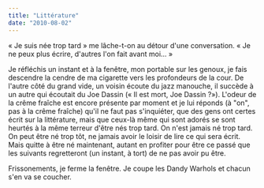 ```yaml
---
title: "Littérature"
date: "2010-08-02"
---
```


« Je suis née trop tard » me lâche-t-on au détour d'une conversation. « Je ne peux plus écrire, d'autres l'on fait avant moi... »

Je réfléchis un instant et à la fenêtre, mon portable sur les genoux, je fais descendre la cendre de ma cigarette vers les profondeurs de la cour. De l'autre côté du grand vide, un voisin écoute du jazz manouche, il succède à un autre qui écoutait du Joe Dassin (« Il est mort, Joe Dassin ?»). L'odeur de la crême fraîche est encore présente par moment et je lui réponds (à "on", pas à la crême fraîche) qu'il ne faut pas s'inquiéter, que des gens ont certes écrit sur la littérature, mais que ceux-là même qui sont adorés se sont heurtés à la même terreur d'être nés trop tard. On n'est jamais né trop tard. On peut être né trop tôt, ne jamais avoir le loisir de lire ce qui sera écrit. Mais quitte à être né maintenant, autant en profiter pour être ce passé que les suivants regretteront (un instant, à tort) de ne pas avoir pu être.

Frissonements, je ferme la fenêtre. Je coupe les Dandy Warhols et chacun s'en va se coucher.
